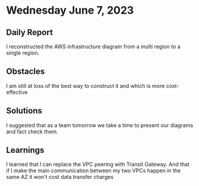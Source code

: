 # Wednesday June 7, 2023

## Daily Report
I reconstructed the AWS infrastructure diagram from a multi region to a single region.
## Obstacles
I am still at loss of the best way to construct it and which is more cost-effective
## Solutions
I suggested that as a team tomorrow we take a time to present our diagrams and fact check them.
## Learnings
I learned that I can replace the VPC peering with Transit Gateway. And that if I make the main communication between my two VPCs happen in the same AZ it won't cost data transfer charges